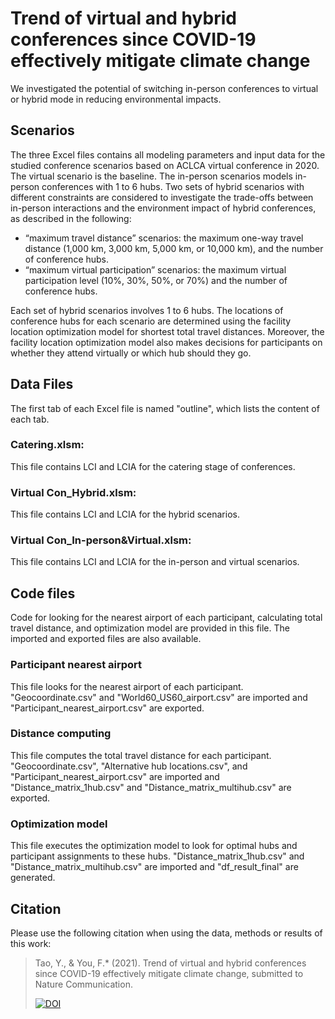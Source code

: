 # Trend of virtual and hybrid conferences since COVID-19 effectively mitigate climate change
We investigated the potential of switching in-person conferences to virtual or hybrid mode in reducing environmental impacts. 
## Scenarios
The three Excel files contains all modeling parameters and input data for the studied conference scenarios based on ACLCA virtual conference in 2020. The virtual scenario is the baseline. The in-person scenarios models in-person conferences with 1 to 6 hubs. Two sets of hybrid scenarios with different constraints are considered to investigate the trade-offs between in-person interactions and the environment impact of hybrid conferences, as described in the following: 
-	 “maximum travel distance” scenarios:  the maximum one-way travel distance (1,000 km, 3,000 km, 5,000 km, or 10,000 km), and the number of conference hubs.
-	 “maximum virtual participation” scenarios: the maximum virtual participation level (10%, 30%, 50%, or 70%) and the number of conference hubs.

Each set of hybrid scenarios involves 1 to 6 hubs. The locations of conference hubs for each scenario are determined using the facility location optimization model for shortest total travel distances. Moreover, the facility location optimization model also makes decisions for participants on whether they attend virtually or which hub should they go.
## Data Files
The first tab of each Excel file is named "outline", which lists the content of each tab.
### Catering.xlsm: 
This file contains LCI and LCIA for the catering stage of conferences.
### Virtual Con_Hybrid.xlsm: 
This file contains LCI and LCIA for the hybrid scenarios.
### Virtual Con_In-person&Virtual.xlsm: 
This file contains LCI and LCIA for the in-person and virtual scenarios.
## Code files
Code for looking for the nearest airport of each participant, calculating total travel distance, and optimization model are provided in this file. The imported and exported files are also available.
### Participant nearest airport
This file looks for the nearest airport of each participant. "Geocoordinate.csv" and "World60_US60_airport.csv" are imported and "Participant_nearest_airport.csv" are exported.
### Distance computing
This file computes the total travel distance for each participant. "Geocoordinate.csv", "Alternative hub locations.csv", and "Participant_nearest_airport.csv" are imported and "Distance_matrix_1hub.csv" and "Distance_matrix_multihub.csv" are exported.
### Optimization model
This file executes the optimization model to look for optimal hubs and participant assignments to these hubs. "Distance_matrix_1hub.csv" and "Distance_matrix_multihub.csv" are imported and "df_result_final" are generated. 
## Citation
Please use the following citation when using the data, methods or results of this work:
> Tao, Y., & You, F.* (2021). Trend of virtual and hybrid conferences since COVID-19 effectively mitigate climate change, submitted to Nature Communication.
> 
> [![DOI](https://zenodo.org/badge/407425669.svg)](https://zenodo.org/badge/latestdoi/407425669)
